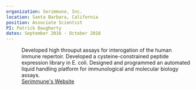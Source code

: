 ```yaml
---
organization: Serimmune, Inc.
location: Santa Barbara, California
position: Associate Scientist
PI: Patrick Daugherty
dates: September 2016 - October 2018
---
```

<p style="margin-left: 3em;">
Developed high throuput assays for interogation of the human immune repertoir. Developed a cysteine-constrained peptide expression library in E. coli. Designed and programmed an automated liquid handling platform for immunological and molecular biology assays.<br>
<A HREF = "https://www.serimmune.com/">Serimmune's Website</A>
</p>
